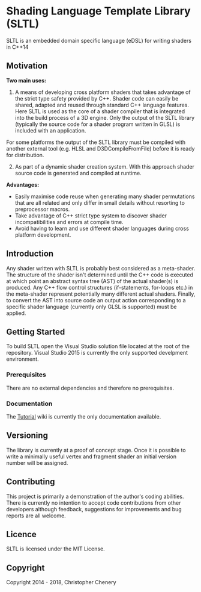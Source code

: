 # Shading Language Template Library (SLTL)

SLTL is an embedded domain specific language (eDSL) for writing shaders in C++14

## Motivation

__Two main uses:__

1. A means of developing cross platform shaders that takes advantage of the strict type safety provided by C++. Shader code can easily be shared, adapted and reused through standard C++ language features. Here SLTL is used as the core of a shader compiler that is integrated into the build process of a 3D engine. Only the output of the SLTL library (typically the source code for a shader program written in GLSL) is included with an application.

For some platforms the output of the SLTL library must be compiled with another external tool (e.g. HLSL and D3DCompileFromFile) before it is ready for distribution.

2. As part of a dynamic shader creation system. With this approach shader source code is generated and compiled at runtime.

__Advantages:__

* Easily maximise code reuse when generating many shader permutations that are all related and only differ in small details without resorting to preprocessor macros.
* Take advantage of C++ strict type system to discover shader incompatibilities and errors at compile time.
* Avoid having to learn and use different shader languages during cross platform development. 

## Introduction

Any shader written with SLTL is probably best considered as a meta-shader. The structure of the shader isn't determined until the C++ code is executed at which point an abstract syntax tree (AST) of the actual shader(s) is produced. Any C++ flow control structures (if-statements, for-loops etc.) in the meta-shader represent potentially many different actual shaders. Finally, to convert the AST into source code an output action corresponding to a specific shader language (currently only GLSL is supported) must be applied.

## Getting Started

To build SLTL open the Visual Studio solution file located at the root of the repository. Visual Studio 2015 is currently the only supported develpment environment.

### Prerequisites

There are no external dependencies and therefore no prerequisites.

### Documentation

The [Tutorial](https://github.com/cheneryc/sltl/wiki/Tutorial) wiki is currently the only documentation available.

## Versioning

The library is currently at a proof of concept stage. Once it is possible to write a minimally useful vertex and fragment shader an initial version number will be assigned.

## Contributing

This project is primarily a demonstration of the author's coding abilities. There is currently no intention to accept code contributions from other developers although feedback, suggestions for improvements and bug reports are all welcome.

## Licence

SLTL is licensed under the MIT License.

## Copyright

Copyright 2014 - 2018, Christopher Chenery
